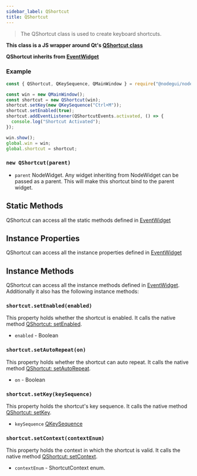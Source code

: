 ```yaml
---
sidebar_label: QShortcut
title: QShortcut
---
```


> The QShortcut class is used to create keyboard shortcuts.

**This class is a JS wrapper around Qt's [QShortcut class](https://doc.qt.io/qt-5/qshortcut.html)**

**QShortcut inherits from [EventWidget](api/EventWidget.md)**

### Example

```javascript
const { QShortcut, QKeySequence, QMainWindow } = require("@nodegui/nodegui");

const win = new QMainWindow();
const shortcut = new QShortcut(win);
shortcut.setKey(new QKeySequence("Ctrl+M"));
shortcut.setEnabled(true);
shortcut.addEventListener(QShortcutEvents.activated, () => {
  console.log("Shortcut Activated");
});

win.show();
global.win = win;
global.shortcut = shortcut;
```

### `new QShortcut(parent)`

- `parent` NodeWidget. Any widget inheriting from NodeWidget can be passed as a parent. This will make this shortcut bind to the parent widget.

## Static Methods

QShortcut can access all the static methods defined in [EventWidget](api/EventWidget.md)

## Instance Properties

QShortcut can access all the instance properties defined in [EventWidget](api/EventWidget.md)

## Instance Methods

QShortcut can access all the instance methods defined in [EventWidget](api/EventWidget.md). Additionally it also has the following instance methods:

### `shortcut.setEnabled(enabled)`

This property holds whether the shortcut is enabled. It calls the native method [QShortcut: setEnabled](https://doc.qt.io/qt-5/qshortcut.html#enabled-prop).

- `enabled` - Boolean

### `shortcut.setAutoRepeat(on)`

This property holds whether the shortcut can auto repeat. It calls the native method [QShortcut: setAutoRepeat](https://doc.qt.io/qt-5/qshortcut.html#autoRepeat-prop).

- `on` - Boolean

### `shortcut.setKey(keySequence)`

This property holds the shortcut's key sequence. It calls the native method [QShortcut: setKey](https://doc.qt.io/qt-5/qshortcut.html#key-prop).

- `keySequence` [QKeySequence](api/QKeySequence.md)

### `shortcut.setContext(contextEnum)`

This property holds the context in which the shortcut is valid. It calls the native method [QShortcut: setContext](https://doc.qt.io/qt-5/qshortcut.html#context-prop).

- `contextEnum` - ShortcutContext enum.
